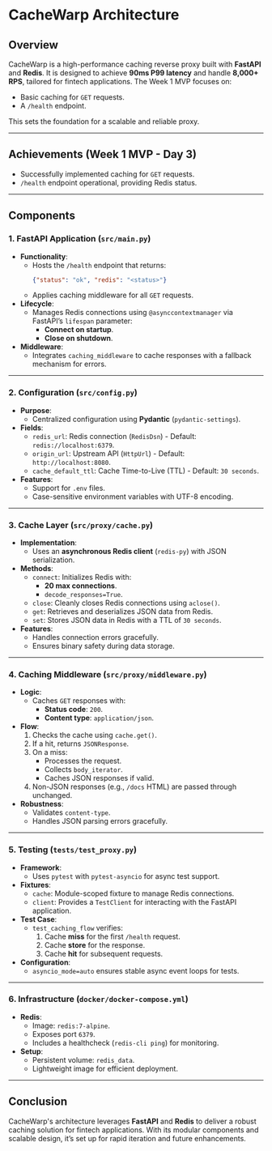 # CacheWarp Architecture

## Overview
CacheWarp is a high-performance caching reverse proxy built with **FastAPI** and **Redis**. It is designed to achieve **90ms P99 latency** and handle **8,000+ RPS**, tailored for fintech applications. The Week 1 MVP focuses on:
- Basic caching for `GET` requests.
- A `/health` endpoint.

This sets the foundation for a scalable and reliable proxy.

---

## Achievements (Week 1 MVP - Day 3)
- Successfully implemented caching for `GET` requests.
- `/health` endpoint operational, providing Redis status.

---

## Components

### **1. FastAPI Application (`src/main.py`)**
- **Functionality**: 
  - Hosts the `/health` endpoint that returns:
    ```json
    {"status": "ok", "redis": "<status>"}
    ```
  - Applies caching middleware for all `GET` requests.
- **Lifecycle**:
  - Manages Redis connections using `@asynccontextmanager` via FastAPI’s `lifespan` parameter:
    - **Connect on startup**.
    - **Close on shutdown**.
- **Middleware**:
  - Integrates `caching_middleware` to cache responses with a fallback mechanism for errors.

---

### **2. Configuration (`src/config.py`)**
- **Purpose**:
  - Centralized configuration using **Pydantic** (`pydantic-settings`).
- **Fields**:
  - `redis_url`: Redis connection (`RedisDsn`) - Default: `redis://localhost:6379`.
  - `origin_url`: Upstream API (`HttpUrl`) - Default: `http://localhost:8080`.
  - `cache_default_ttl`: Cache Time-to-Live (TTL) - Default: `30 seconds`.
- **Features**:
  - Support for `.env` files.
  - Case-sensitive environment variables with UTF-8 encoding.

---

### **3. Cache Layer (`src/proxy/cache.py`)**
- **Implementation**:
  - Uses an **asynchronous Redis client** (`redis-py`) with JSON serialization.
- **Methods**:
  - `connect`: Initializes Redis with:
    - **20 max connections**.
    - `decode_responses=True`.
  - `close`: Cleanly closes Redis connections using `aclose()`.
  - `get`: Retrieves and deserializes JSON data from Redis.
  - `set`: Stores JSON data in Redis with a TTL of `30 seconds`.
- **Features**:
  - Handles connection errors gracefully.
  - Ensures binary safety during data storage.

---

### **4. Caching Middleware (`src/proxy/middleware.py`)**
- **Logic**:
  - Caches `GET` responses with:
    - **Status code**: `200`.
    - **Content type**: `application/json`.
- **Flow**:
  1. Checks the cache using `cache.get()`.
  2. If a hit, returns `JSONResponse`.
  3. On a miss:
     - Processes the request.
     - Collects `body_iterator`.
     - Caches JSON responses if valid.
  4. Non-JSON responses (e.g., `/docs` HTML) are passed through unchanged.
- **Robustness**:
  - Validates `content-type`.
  - Handles JSON parsing errors gracefully.

---

### **5. Testing (`tests/test_proxy.py`)**
- **Framework**:
  - Uses `pytest` with `pytest-asyncio` for async test support.
- **Fixtures**:
  - `cache`: Module-scoped fixture to manage Redis connections.
  - `client`: Provides a `TestClient` for interacting with the FastAPI application.
- **Test Case**:
  - `test_caching_flow` verifies:
    1. Cache **miss** for the first `/health` request.
    2. Cache **store** for the response.
    3. Cache **hit** for subsequent requests.
- **Configuration**:
  - `asyncio_mode=auto` ensures stable async event loops for tests.

---

### **6. Infrastructure (`docker/docker-compose.yml`)**
- **Redis**:
  - Image: `redis:7-alpine`.
  - Exposes port `6379`.
  - Includes a healthcheck (`redis-cli ping`) for monitoring.
- **Setup**:
  - Persistent volume: `redis_data`.
  - Lightweight image for efficient deployment.

---

## Conclusion
CacheWarp's architecture leverages **FastAPI** and **Redis** to deliver a robust caching solution for fintech applications. With its modular components and scalable design, it’s set up for rapid iteration and future enhancements.
